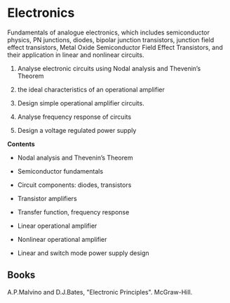 # Electronics

Fundamentals of analogue electronics, which includes semiconductor physics, PN junctions, diodes, bipolar junction transistors, junction field effect transistors, Metal Oxide Semiconductor Field Effect Transistors, and their application in linear and nonlinear circuits.

1. Analyse electronic circuits using Nodal analysis and Thevenin’s Theorem

2. the ideal characteristics of an operational amplifier

3. Design simple operational amplifier circuits.

4. Analyse frequency response of circuits

5. Design a voltage regulated power supply

**Contents**

- Nodal analysis and Thevenin’s Theorem

- Semiconductor fundamentals

- Circuit components: diodes, transistors

- Transistor amplifiers

- Transfer function, frequency response

- Linear operational amplifier

- Nonlinear operational amplifier

- Linear and switch mode power supply design

## Books

A.P.Malvino and D.J.Bates, "Electronic Principles". McGraw-Hill.